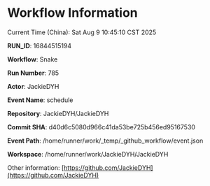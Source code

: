 # Workflow Information

Current Time (China): Sat Aug  9 10:45:10 CST 2025  

**RUN_ID**: 16844515194  

**Workflow**: Snake  

**Run Number**: 785  

**Actor**: JackieDYH  

**Event Name**: schedule  

**Repository**: JackieDYH/JackieDYH  

**Commit SHA**: d40d6c5080d966c41da53be725b456ed95167530  

**Event Path**: /home/runner/work/_temp/_github_workflow/event.json  

**Workspace**: /home/runner/work/JackieDYH/JackieDYH  

Other information: [https://github.com/JackieDYH](https://github.com/JackieDYH)
